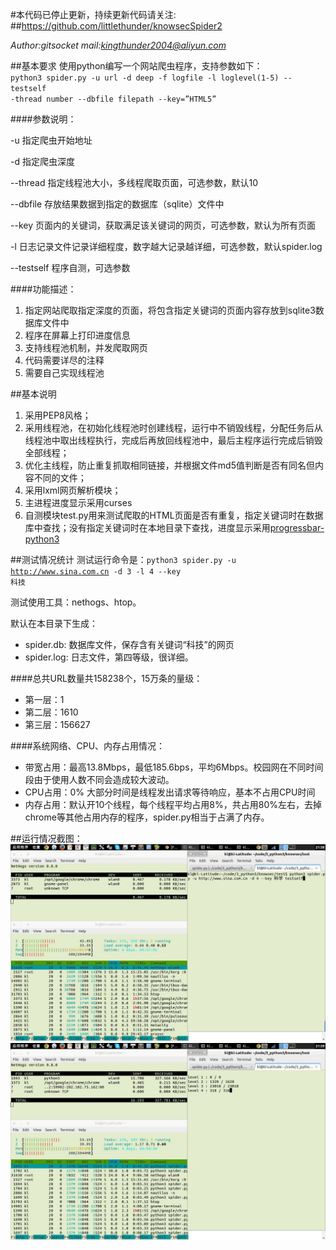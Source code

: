 #本代码已停止更新，持续更新代码请关注:
##<https://github.com/littlethunder/knowsecSpider2>

*Author:gitsocket* *mail:<kingthunder2004@aliyun.com>*

##基本要求
使用python编写一个网站爬虫程序，支持参数如下：
<code>
python3 spider.py -u url -d deep -f logfile -l loglevel(1-5)  --testself -thread number --dbfile  filepath  --key=”HTML5”
</code>

####参数说明：

-u 指定爬虫开始地址

-d 指定爬虫深度

--thread 指定线程池大小，多线程爬取页面，可选参数，默认10

--dbfile 存放结果数据到指定的数据库（sqlite）文件中

--key 页面内的关键词，获取满足该关键词的网页，可选参数，默认为所有页面

-l 日志记录文件记录详细程度，数字越大记录越详细，可选参数，默认spider.log

--testself 程序自测，可选参数

 

####功能描述：

1. 指定网站爬取指定深度的页面，将包含指定关键词的页面内容存放到sqlite3数据库文件中
2. 程序在屏幕上打印进度信息
3. 支持线程池机制，并发爬取网页
4. 代码需要详尽的注释
5. 需要自己实现线程池

##基本说明
1. 采用PEP8风格；
2. 采用线程池，在初始化线程池时创建线程，运行中不销毁线程，分配任务后从线程池中取出线程执行，完成后再放回线程池中，最后主程序运行完成后销毁全部线程；
3. 优化主线程，防止重复抓取相同链接，并根据文件md5值判断是否有同名但内容不同的文件；
4. 采用lxml网页解析模块；
5. 主进程进度显示采用curses
5. 自测模块test.py用来测试爬取的HTML页面是否有重复，指定关键词时在数据库中查找；没有指定关键词时在本地目录下查找，进度显示采用[progressbar-python3](https://github.com/coagulant/progressbar-python3)


##测试情况统计
测试运行命令是：<code>python3 spider.py -u http://www.sina.com.cn -d 3 -l 4 --key 科技</code>

测试使用工具：nethogs、htop。

默认在本目录下生成：

* spider.db: 数据库文件，保存含有关键词“科技”的网页
* spider.log: 日志文件，第四等级，很详细。

####总共URL数量共158238个，15万条的量级：

* 第一层：1
* 第二层：1610
* 第三层：156627

####系统网络、CPU、内存占用情况：

* 带宽占用：最高13.8Mbps，最低185.6bps，平均6Mbps。校园网在不同时间段由于使用人数不同会造成较大波动。
* CPU占用：0% 大部分时间是线程发出请求等待响应，基本不占用CPU时间
* 内存占用：默认开10个线程，每个线程平均占用8%，共占用80%左右，去掉chrome等其他占用内存的程序，spider.py相当于占满了内存。

##运行情况截图：
![](img/start.jpg)
![](img/progress.jpg)
